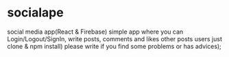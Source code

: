 # socialape
social media app(React &amp; Firebase)
simple app where you can Login/Logout/SignIn, write posts, comments and likes other posts users
just clone & npm install)
please write if you find some problems or has advices); 
